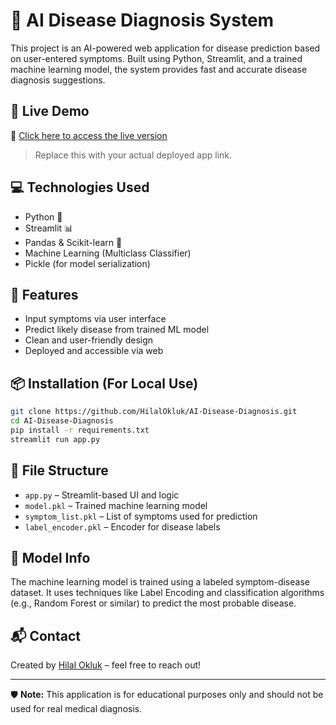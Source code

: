 
# 🧠 AI Disease Diagnosis System

This project is an AI-powered web application for disease prediction based on user-entered symptoms. Built using Python, Streamlit, and a trained machine learning model, the system provides fast and accurate disease diagnosis suggestions.

## 🚀 Live Demo

🔗 [Click here to access the live version](https://your-live-link.com)  
> Replace this with your actual deployed app link.

## 💻 Technologies Used

- Python 🐍  
- Streamlit 📊  
- Pandas & Scikit-learn 🧪  
- Machine Learning (Multiclass Classifier)  
- Pickle (for model serialization)  

## 🧬 Features

- Input symptoms via user interface  
- Predict likely disease from trained ML model  
- Clean and user-friendly design  
- Deployed and accessible via web  

## 📦 Installation (For Local Use)

```bash
git clone https://github.com/HilalOkluk/AI-Disease-Diagnosis.git
cd AI-Disease-Diagnosis
pip install -r requirements.txt
streamlit run app.py
```

## 📁 File Structure

- `app.py` – Streamlit-based UI and logic  
- `model.pkl` – Trained machine learning model  
- `symptom_list.pkl` – List of symptoms used for prediction  
- `label_encoder.pkl` – Encoder for disease labels  

## 🧠 Model Info

The machine learning model is trained using a labeled symptom-disease dataset. It uses techniques like Label Encoding and classification algorithms (e.g., Random Forest or similar) to predict the most probable disease.

## 📬 Contact

Created by [Hilal Okluk](https://github.com/HilalOkluk) – feel free to reach out!

---

🛡️ **Note:** This application is for educational purposes only and should not be used for real medical diagnosis.
